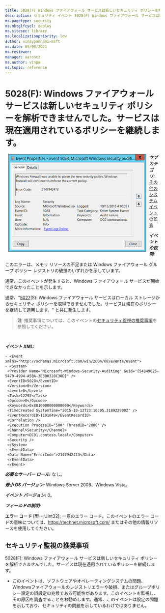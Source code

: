 ```yaml
---
title: 5028(F) Windows ファイアウォール サービスは新しいセキュリティ ポリシーを解析できませんでした。サービスは現在適用されているポリシーを継続します。
description: セキュリティ イベント 5028(F) Windows ファイアウォール サービスは新しいセキュリティ ポリシーを解析できませんでした。サービスは現在適用されているポリシーを継続します。について説明します。
ms.pagetype: security
ms.mktglfcycl: deploy
ms.sitesec: library
ms.localizationpriority: low
author: vinaypamnani-msft
ms.date: 09/08/2021
ms.reviewer: 
manager: aaroncz
ms.author: vinpa
ms.topic: reference
---
```


# 5028(F): Windows ファイアウォール サービスは新しいセキュリティ ポリシーを解析できませんでした。サービスは現在適用されているポリシーを継続します。


<img src="images/event-5028.png" alt="Event 5028 illustration" width="449" height="317" hspace="10" align="left" />

***サブカテゴリ:***&nbsp;[その他のシステム イベントの監査](audit-other-system-events.md)

***イベントの説明:***

このエラーは、メモリ リソースの不足または Windows ファイアウォール グループ ポリシー レジストリの破損のいずれかを示しています。

通常、このイベントが発生すると、Windows ファイアウォール サービスが開始できなかったことを示します。

通常、"[5027](event-5027.md)(S): Windows ファイアウォール サービスはローカル ストレージからセキュリティ ポリシーを取得できませんでした。サービスは現在のポリシーを継続して適用します。" と共に発生します。

> **注**&nbsp;&nbsp;推奨事項については、このイベントの[セキュリティ監視の推奨事項](#security-monitoring-recommendations)を参照してください。

<br clear="all">

***イベント XML:***
```
- <Event xmlns="http://schemas.microsoft.com/win/2004/08/events/event">
- <System>
 <Provider Name="Microsoft-Windows-Security-Auditing" Guid="{54849625-5478-4994-A5BA-3E3B0328C30D}" /> 
 <EventID>5028</EventID> 
 <Version>0</Version> 
 <Level>0</Level> 
 <Task>12292</Task> 
 <Opcode>0</Opcode> 
 <Keywords>0x8010000000000000</Keywords> 
 <TimeCreated SystemTime="2015-10-13T23:10:05.318922900Z" /> 
 <EventRecordID>1101849</EventRecordID> 
 <Correlation /> 
 <Execution ProcessID="500" ThreadID="2000" /> 
 <Channel>Security</Channel> 
 <Computer>DC01.contoso.local</Computer> 
 <Security /> 
 </System>
- <EventData>
 <Data Name="ErrorCode">2147942413</Data> 
 </EventData>
 </Event>

```

***必要なサーバー ロール:*** なし。

***最小 OS バージョン:*** Windows Server 2008、Windows Vista。

***イベント バージョン:*** 0。

***フィールドの説明:***

**エラー コード** \[型 = UInt32\]**:** 一意のエラー コード。このイベントのエラー コードの意味については、<https://technet.microsoft.com/> またはその他の情報リソースを使用してください。

## セキュリティ監視の推奨事項

5028(F): Windows ファイアウォール サービスは新しいセキュリティ ポリシーを解析できませんでした。サービスは現在適用されているポリシーを継続します。

-   このイベントは、ソフトウェアやオペレーティングシステムの問題、Windowsファイアウォールのレジストリエラーや破損、またはグループポリシー設定の誤設定の兆候である可能性があります。このイベントを監視し、その原因を調査することをお勧めします。通常、このイベントは設定の問題を示しており、セキュリティの問題を示しているわけではありません。
